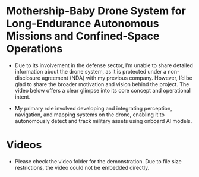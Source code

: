 # Mothership-Baby Drone System for Long-Endurance Autonomous Missions and Confined-Space Operations

- Due to its involvement in the defense sector, I’m unable to share detailed information about the drone system, as it is protected under a non-disclosure agreement (NDA) with my previous company. However, I’d be glad to share the broader motivation and vision behind the project. The video below offers a clear glimpse into its core concept and operational intent.
  
- My primary role involved developing and integrating perception, navigation, and mapping systems on the drone, enabling it to autonomously detect and track military assets using onboard AI models.


# Videos

- Please check the video folder for the demonstration. Due to file size restrictions, the video could not be embedded directly.





